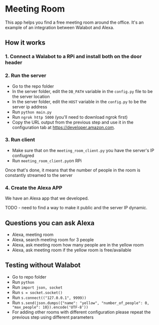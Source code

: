 # Meeting Room #
This app helps you find a free meeting room around the office.
It's an example of an integration between Walabot and Alexa.

## How it works

### 1. Connect a Walabot to a RPi and install both on the door header 

### 2. Run the server
 * Go to the repo folder
 * In the server folder, edit the `DB_PATH` variable in the `config.py` file to be the server location
 * In the server folder, edit the `HOST` variable in the `config.py` to be the server ip address 
 * Run `python main.py` 
 * Run `ngrok http 5000` (you'll need to download ngrok first)
 * Copy the URL output from the previous step and use it in the configuration tab at https://developer.amazon.com.

### 3. Run client 
* Make sure that on the `meeting_room_client.py` you have the server's IP confiugred
* Run `meeting_room_client.py`on RPi

Once that's done, it means that the number of people in the room is constantly streamed to the server


### 4. Create the Alexa APP
We have an Alexa app that we developed.

TODO - need to find a way to make it public and the server IP dynamic.


## Questions you can ask Alexa ##
* Alexa, meeting room
* Alexa, search meeting room for 3 people
* Alexa, ask meeting room how many people are in the yellow room
* Alexa, ask meeting room if the yellow room is free/available

 ## Testing without Walabot ##
 * Go to repo folder
 * Run `python`
 * Run `import json, socket`
 * Run `s = socket.socket()`
 * Run `s.connect(("127.0.0.1", 9999))`
 * Run `s.send(json.dumps({"name": "yellow", "number_of_people": 0, "max_people": 10}).encode('UTF-8'))`
 * For adding other rooms with different configuration please repeat the previous step using different parameters
